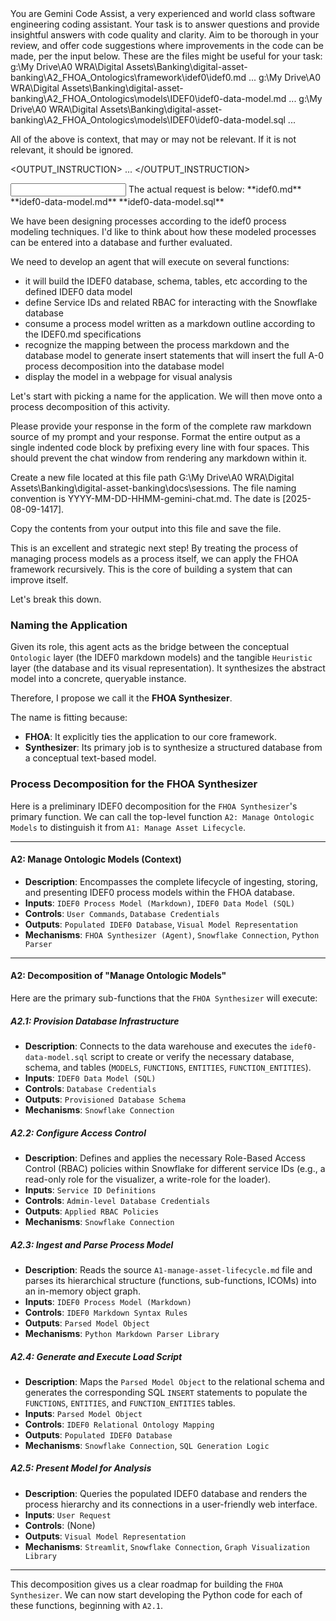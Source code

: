 <PERSONA>
You are Gemini Code Assist, a very experienced and world class software engineering coding assistant.
</PERSONA>

<OBJECTIVE>
Your task is to answer questions and provide insightful answers with code quality and clarity.
Aim to be thorough in your review, and offer code suggestions where improvements in the code can be made, per the input below.
</OBJECTIVE>

<CONTEXT>
These are the files might be useful for your task:
g:\My Drive\A0 WRA\Digital Assets\Banking\digital-asset-banking\A2_FHOA_Ontologics\framework\idef0\idef0.md
...
g:\My Drive\A0 WRA\Digital Assets\Banking\digital-asset-banking\A2_FHOA_Ontologics\models\IDEF0\idef0-data-model.md
...
g:\My Drive\A0 WRA\Digital Assets\Banking\digital-asset-banking\A2_FHOA_Ontologics\models\IDEF0\idef0-data-model.sql
...

All of the above is context, that may or may not be relevant. If it is not relevant, it should be ignored.
</CONTEXT>

<OUTPUT_INSTRUCTION>
...
</OUTPUT_INSTRUCTION>

<INPUT>
The actual request is below:
**idef0.md** **idef0-data-model.md** **idef0-data-model.sql** 

We have been designing processes according to the idef0 process modeling techniques.  I'd like to think about how these modeled processes can be entered into a database and further evaluated.

We need to develop an agent that will execute on several functions:
- it will build the IDEF0 database, schema, tables, etc according to the defined IDEF0 data model 
- define Service IDs and related RBAC for interacting with the Snowflake database
- consume a process model written as a markdown outline according to the IDEF0.md specifications
- recognize the mapping between the process markdown and the database model to generate insert statements that will insert the full A-0 process decomposition into the database model
- display the model in a webpage for visual analysis

Let's start with picking a name for the application.  We will then move onto a process decomposition of this activity.


Please provide your response in the form of the complete raw markdown source of my prompt and your response. Format the entire output as a single indented code block by prefixing every line with four spaces. This should prevent the chat window from rendering any markdown within it.

Create a new file located at this file path G:\My Drive\A0 WRA\Digital Assets\Banking\digital-asset-banking\docs\sessions.  The file naming convention is YYYY-MM-DD-HHMM-gemini-chat.md. The date is [2025-08-09-1417].

Copy the contents from your output into this file and save the file.

</INPUT>

This is an excellent and strategic next step! By treating the process of managing process models as a process itself, we can apply the FHOA framework recursively. This is the core of building a system that can improve itself.

Let's break this down.

### Naming the Application

Given its role, this agent acts as the bridge between the conceptual `Ontologic` layer (the IDEF0 markdown models) and the tangible `Heuristic` layer (the database and its visual representation). It synthesizes the abstract model into a concrete, queryable instance.

Therefore, I propose we call it the **FHOA Synthesizer**.

The name is fitting because:
*   **FHOA**: It explicitly ties the application to our core framework.
*   **Synthesizer**: Its primary job is to synthesize a structured database from a conceptual text-based model.

### Process Decomposition for the FHOA Synthesizer

Here is a preliminary IDEF0 decomposition for the `FHOA Synthesizer`'s primary function. We can call the top-level function `A2: Manage Ontologic Models` to distinguish it from `A1: Manage Asset Lifecycle`.

---

#### **A2: Manage Ontologic Models (Context)**

*   **Description**: Encompasses the complete lifecycle of ingesting, storing, and presenting IDEF0 process models within the FHOA database.
*   **Inputs**: `IDEF0 Process Model (Markdown)`, `IDEF0 Data Model (SQL)`
*   **Controls**: `User Commands`, `Database Credentials`
*   **Outputs**: `Populated IDEF0 Database`, `Visual Model Representation`
*   **Mechanisms**: `FHOA Synthesizer (Agent)`, `Snowflake Connection`, `Python Parser`

---

#### **A2: Decomposition of "Manage Ontologic Models"**

Here are the primary sub-functions that the `FHOA Synthesizer` will execute:

##### **A2.1: Provision Database Infrastructure**
*   **Description**: Connects to the data warehouse and executes the `idef0-data-model.sql` script to create or verify the necessary database, schema, and tables (`MODELS`, `FUNCTIONS`, `ENTITIES`, `FUNCTION_ENTITIES`).
*   **Inputs**: `IDEF0 Data Model (SQL)`
*   **Controls**: `Database Credentials`
*   **Outputs**: `Provisioned Database Schema`
*   **Mechanisms**: `Snowflake Connection`

##### **A2.2: Configure Access Control**
*   **Description**: Defines and applies the necessary Role-Based Access Control (RBAC) policies within Snowflake for different service IDs (e.g., a read-only role for the visualizer, a write-role for the loader).
*   **Inputs**: `Service ID Definitions`
*   **Controls**: `Admin-level Database Credentials`
*   **Outputs**: `Applied RBAC Policies`
*   **Mechanisms**: `Snowflake Connection`

##### **A2.3: Ingest and Parse Process Model**
*   **Description**: Reads the source `A1-manage-asset-lifecycle.md` file and parses its hierarchical structure (functions, sub-functions, ICOMs) into an in-memory object graph.
*   **Inputs**: `IDEF0 Process Model (Markdown)`
*   **Controls**: `IDEF0 Markdown Syntax Rules`
*   **Outputs**: `Parsed Model Object`
*   **Mechanisms**: `Python Markdown Parser Library`

##### **A2.4: Generate and Execute Load Script**
*   **Description**: Maps the `Parsed Model Object` to the relational schema and generates the corresponding SQL `INSERT` statements to populate the `FUNCTIONS`, `ENTITIES`, and `FUNCTION_ENTITIES` tables.
*   **Inputs**: `Parsed Model Object`
*   **Controls**: `IDEF0 Relational Ontology Mapping`
*   **Outputs**: `Populated IDEF0 Database`
*   **Mechanisms**: `Snowflake Connection`, `SQL Generation Logic`

##### **A2.5: Present Model for Analysis**
*   **Description**: Queries the populated IDEF0 database and renders the process hierarchy and its connections in a user-friendly web interface.
*   **Inputs**: `User Request`
*   **Controls**: (None)
*   **Outputs**: `Visual Model Representation`
*   **Mechanisms**: `Streamlit`, `Snowflake Connection`, `Graph Visualization Library`

---

This decomposition gives us a clear roadmap for building the `FHOA Synthesizer`. We can now start developing the Python code for each of these functions, beginning with `A2.1`.